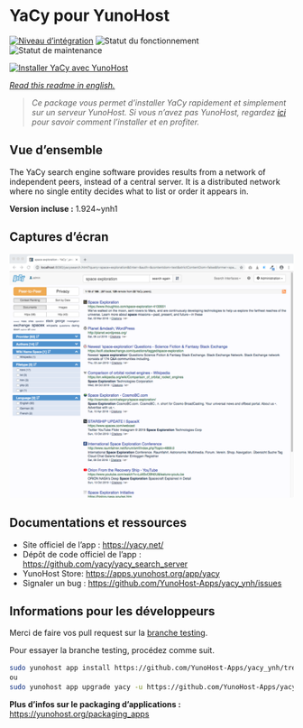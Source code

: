 <!--
N.B.: This README was automatically generated by https://github.com/YunoHost/apps/tree/master/tools/README-generator
It shall NOT be edited by hand.
-->

# YaCy pour YunoHost

[![Niveau d’intégration](https://dash.yunohost.org/integration/yacy.svg)](https://dash.yunohost.org/appci/app/yacy) ![Statut du fonctionnement](https://ci-apps.yunohost.org/ci/badges/yacy.status.svg) ![Statut de maintenance](https://ci-apps.yunohost.org/ci/badges/yacy.maintain.svg)

[![Installer YaCy avec YunoHost](https://install-app.yunohost.org/install-with-yunohost.svg)](https://install-app.yunohost.org/?app=yacy)

*[Read this readme in english.](./README.md)*

> *Ce package vous permet d’installer YaCy rapidement et simplement sur un serveur YunoHost.
Si vous n’avez pas YunoHost, regardez [ici](https://yunohost.org/#/install) pour savoir comment l’installer et en profiter.*

## Vue d’ensemble

The YaCy search engine software provides results from a network of independent peers, instead of a central server.
It is a distributed network where no single entity decides what to list or order it appears in.


**Version incluse :** 1.924~ynh1

## Captures d’écran

![Capture d’écran de YaCy](./doc/screenshots/screenshot01.png)

## Documentations et ressources

* Site officiel de l’app : <https://yacy.net/>
* Dépôt de code officiel de l’app : <https://github.com/yacy/yacy_search_server>
* YunoHost Store: <https://apps.yunohost.org/app/yacy>
* Signaler un bug : <https://github.com/YunoHost-Apps/yacy_ynh/issues>

## Informations pour les développeurs

Merci de faire vos pull request sur la [branche testing](https://github.com/YunoHost-Apps/yacy_ynh/tree/testing).

Pour essayer la branche testing, procédez comme suit.

``` bash
sudo yunohost app install https://github.com/YunoHost-Apps/yacy_ynh/tree/testing --debug
ou
sudo yunohost app upgrade yacy -u https://github.com/YunoHost-Apps/yacy_ynh/tree/testing --debug
```

**Plus d’infos sur le packaging d’applications :** <https://yunohost.org/packaging_apps>